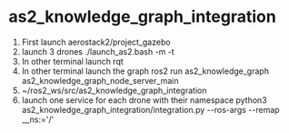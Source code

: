 # as2_knowledge_graph_integration
1) First launch
     aerostack2/project_gazebo
2) launch 3 drones
     ./launch_as2.bash -m -t
3) In other terminal launch rqt
4) In other terminal launch the graph
    ros2 run as2_knowledge_graph as2_knowledge_graph_node_server_main
5) ~/ros2_ws/src/as2_knowledge_graph_integration
6) launch one service for each drone with their namespace
       python3 as2_knowledge_graph_integration/integration.py --ros-args --remap __ns:='/<namespace>'

  
